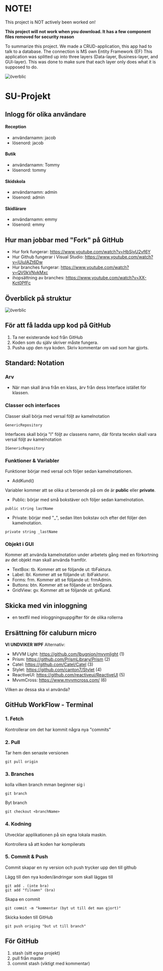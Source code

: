# NOTE! 

This project is NOT actively been worked on!

**This project will not work when you download. It has a few component files removed for security reason**


To summarize this project. We made a CRUD-application, this app had to talk to a database. The connection is MS own Entity Framework (EF) This application was splitted up into three layers (Data-layer, Business-layer, and GUI-layer). This was done to make sure that each layer only does what it is supposed to do.

![överblic](Doc/Överblick.png)

# SU-Projekt

## Inlogg för olika användare
#### Reception
- användarnamn: jacob
- lösenord: jacob

#### Butik
- användarnamn: Tommy
- lösenord: tommy

#### Skidskola
- användarnamn: admin
- lösenord: admin

#### Skidlärare
- användarnamn: emmy
- lösenord: emmy

## Hur man jobbar med "Fork" på GitHub
- Hur fork fungerar: https://www.youtube.com/watch?v=HbSjyU2vf6Y
- Hur Github fungerar i Visual Studio: https://www.youtube.com/watch?v=jUiuIAZt6Dw
- Hur branches fungerar: https://www.youtube.com/watch?v=QV0kVNvkMxc
- ihopsättning av branches: https://www.youtube.com/watch?v=XX-Kct0PfFc

## Överblick på struktur
![överblic](Doc/Överblick.png)

## För att få ladda upp kod på GitHub
1. Ta ner existerande kod från GitHub
2. Koden som du själv skriver måste fungera.
3. Pusha upp den nya koden. Skriv kommentar om vad som har gjorts.

## Standard: Notation
### Arv
- När man skall ärva från en klass, ärv från dess Interface istället för klassen.

### Classer och interfaces
Classer skall börja med versal följt av kamelnotation
```
GenericRepository
```

Interfaces skall börja "I" följt av classens namn, där första tecekn skall vara versal följt av kamelnotation
```
IGenericRepository
```

### Funktioner & Variabler
Funktioner börjar med versal och följer sedan kamelnotationen. 
- AddKund()

Variabler kommer att se olika ut beroende på om de är **public** eller **private**.
- Public: börjar med små bokstäver och följer sedan kamelnotation. 
```
public string lastName
```

- Private: börjar med "_", sedan liten bokstav och efter det följer den kamelnotation. 
```
private string _lastName
```

### Objekt i GUI
Kommer att använda kamelnotation under arbetets gång med en förkortning av det objekt man skall använda framför.
- TextBox: tb. Kommer att se följande ut: tbFaktura.
- Label: lbl. Kommer att se följande ut: lblFakturor.
- Forms: frm. Kommer att se följande ut: frmAdmin.
- Buttons: btn. Kommer att se följande ut: btnSpara.
- GridView: gv. Kommer att se följande ut: gvKund.

## Skicka med vin inloggning
- en textfil med inloggningsuppgifter för de olika rollerna

## Ersättning för caluburn micro
**VI UNDVIKER WPF**
Alternativ:
- MVVM Light: https://github.com/lbugnion/mvvmlight (1)
- Prism: https://github.com/PrismLibrary/Prism (2)
- Catel: https://github.com/Catel/Catel (3)
- Stylet: https://github.com/canton7/Stylet (4)
- ReactiveUI: https://github.com/reactiveui/ReactiveUI (5)
- MvvmCross: https://www.mvvmcross.com/ (6)

Vilken av dessa ska vi använda?

## GitHub WorkFlow - Terminal
### 1. Fetch
Kontrollerar om det har kommit några nya "commits"

### 2. Pull 
Tar hem den senaste versionen

```
git pull origin
```
### 3. Branches
kolla vilken branch mman beginner sig i 

```
git branch
```

Byt branch

```
git checkout <branchName>
```

### 4. Kodning
Utvecklar applikationen på sin egna lokala maskin.

Kontrollera så att koden har kompilerats

### 5. Commit & Push
Commit skapar en ny version och push trycker upp den till github

Lägg till den nya koden/ändringar som skall läggas till
```
git add . (inte bra)
git add "filnamn" (bra)
```

Skapa en commit
```
git commit -m "kommentar (byt ut till det man gjort)"
```

Skicka koden till GitHub
```
git push origing "but ut till branch"
```

## För GitHub
1. stash (sitt egna projekt)
2. pull från master
3. commit stash (viktigt med kommentar)
